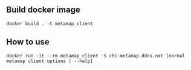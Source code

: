 ## Build docker image
`docker build . -t metamap_client`

## How to use 
`docker run -it --rm metamap_client -S chi-metamap.ddns.net [normal metamap client options | --help]`
